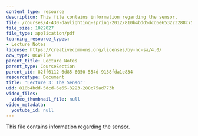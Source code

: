 ```yaml
---
content_type: resource
description: This file contains information regarding the sensor.
file: /courses/4-430-daylighting-spring-2012/810b4bdd5dcd6e653223288c75ad773b_MIT4_430S12_lec03.pdf
file_size: 1022027
file_type: application/pdf
learning_resource_types:
- Lecture Notes
license: https://creativecommons.org/licenses/by-nc-sa/4.0/
ocw_type: OCWFile
parent_title: Lecture Notes
parent_type: CourseSection
parent_uid: 82ff6112-6d85-6050-554d-9138fda1e834
resourcetype: Document
title: 'Lecture 3: The Sensor'
uid: 810b4bdd-5dcd-6e65-3223-288c75ad773b
video_files:
  video_thumbnail_file: null
video_metadata:
  youtube_id: null
---
```

This file contains information regarding the sensor.